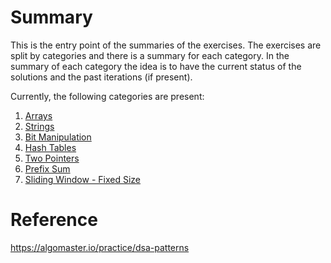 # Summary
This is the entry point of the summaries of the exercises.
The exercises are split by categories and there is a summary for each category.
In the summary of each category the idea is to have the current status of the solutions and the past iterations (if present).

Currently, the following categories are present:
1. [Arrays](detail/Arrays.md)
2. [Strings](detail/Strings.md)
3. [Bit Manipulation](detail/BitManipulation.md)
4. [Hash Tables](detail/HashTables.md)
5. [Two Pointers](detail/TwoPointers.md)
6. [Prefix Sum](detail/PrefixSum.md)
7. [Sliding Window - Fixed Size](detail/SlidingWindow.md)

# Reference
https://algomaster.io/practice/dsa-patterns













